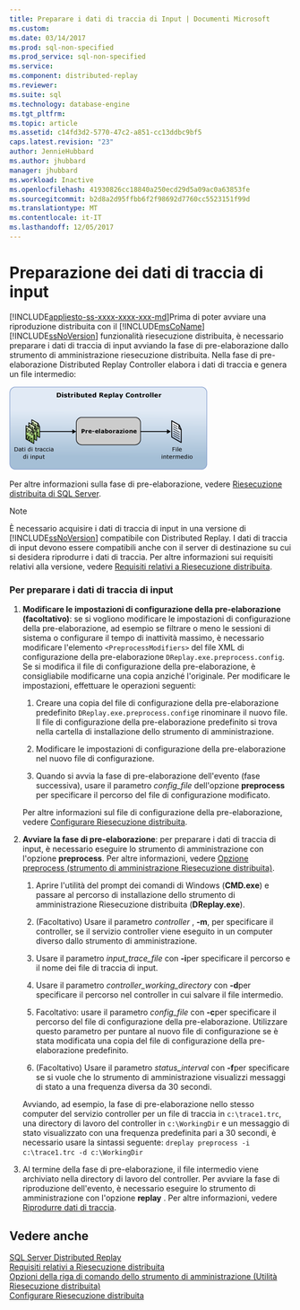 ```yaml
---
title: Preparare i dati di traccia di Input | Documenti Microsoft
ms.custom: 
ms.date: 03/14/2017
ms.prod: sql-non-specified
ms.prod_service: sql-non-specified
ms.service: 
ms.component: distributed-replay
ms.reviewer: 
ms.suite: sql
ms.technology: database-engine
ms.tgt_pltfrm: 
ms.topic: article
ms.assetid: c14fd3d2-5770-47c2-a851-cc13ddbc9bf5
caps.latest.revision: "23"
author: JennieHubbard
ms.author: jhubbard
manager: jhubbard
ms.workload: Inactive
ms.openlocfilehash: 41930826cc18840a250ecd29d5a09ac0a63853fe
ms.sourcegitcommit: b2d8a2d95ffbb6f2f98692d7760cc5523151f99d
ms.translationtype: MT
ms.contentlocale: it-IT
ms.lasthandoff: 12/05/2017
---
```

# <a name="prepare-the-input-trace-data"></a>Preparazione dei dati di traccia di input
[!INCLUDE[appliesto-ss-xxxx-xxxx-xxx-md](../../includes/appliesto-ss-xxxx-xxxx-xxx-md.md)]Prima di poter avviare una riproduzione distribuita con il [!INCLUDE[msCoName](../../includes/msconame-md.md)] [!INCLUDE[ssNoVersion](../../includes/ssnoversion-md.md)] funzionalità riesecuzione distribuita, è necessario preparare i dati di traccia di input avviando la fase di pre-elaborazione dallo strumento di amministrazione riesecuzione distribuita. Nella fase di pre-elaborazione Distributed Replay Controller elabora i dati di traccia e genera un file intermedio:  
  
 ![Riesecuzione distribuita di pre-elaborazione fase](../../tools/distributed-replay/media/preprocess.gif "fase pre-elaborazione di riesecuzione distribuita")  
  
 Per altre informazioni sulla fase di pre-elaborazione, vedere [Riesecuzione distribuita di SQL Server](../../tools/distributed-replay/sql-server-distributed-replay.md).  
  
> [!NOTE]  
>  È necessario acquisire i dati di traccia di input in una versione di [!INCLUDE[ssNoVersion](../../includes/ssnoversion-md.md)] compatibile con Distributed Replay. I dati di traccia di input devono essere compatibili anche con il server di destinazione su cui si desidera riprodurre i dati di traccia. Per altre informazioni sui requisiti relativi alla versione, vedere [Requisiti relativi a Riesecuzione distribuita](../../tools/distributed-replay/distributed-replay-requirements.md).  
  
### <a name="to-prepare-the-input-trace-data"></a>Per preparare i dati di traccia di input  
  
1.  **Modificare le impostazioni di configurazione della pre-elaborazione (facoltativo)**: se si vogliono modificare le impostazioni di configurazione della pre-elaborazione, ad esempio se filtrare o meno le sessioni di sistema o configurare il tempo di inattività massimo, è necessario modificare l'elemento `<PreprocessModifiers>` del file XML di configurazione della pre-elaborazione `DReplay.exe.preprocess.config`. Se si modifica il file di configurazione della pre-elaborazione, è consigliabile modificarne una copia anziché l'originale. Per modificare le impostazioni, effettuare le operazioni seguenti:  
  
    1.  Creare una copia del file di configurazione della pre-elaborazione predefinito `DReplay.exe.preprocess.config`e rinominare il nuovo file. Il file di configurazione della pre-elaborazione predefinito si trova nella cartella di installazione dello strumento di amministrazione.  
  
    2.  Modificare le impostazioni di configurazione della pre-elaborazione nel nuovo file di configurazione.  
  
    3.  Quando si avvia la fase di pre-elaborazione dell'evento (fase successiva), usare il parametro *config_file* dell'opzione **preprocess** per specificare il percorso del file di configurazione modificato.  
  
     Per altre informazioni sul file di configurazione della pre-elaborazione, vedere [Configurare Riesecuzione distribuita](../../tools/distributed-replay/configure-distributed-replay.md).  
  
2.  **Avviare la fase di pre-elaborazione**: per preparare i dati di traccia di input, è necessario eseguire lo strumento di amministrazione con l'opzione **preprocess**. Per altre informazioni, vedere [Opzione preprocess &#40;strumento di amministrazione Riesecuzione distribuita&#41;](../../tools/distributed-replay/preprocess-option-distributed-replay-administration-tool.md).  
  
    1.  Aprire l'utilità del prompt dei comandi di Windows (**CMD.exe**) e passare al percorso di installazione dello strumento di amministrazione Riesecuzione distribuita (**DReplay.exe**).  
  
    2.  (Facoltativo) Usare il parametro *controller* , **-m**, per specificare il controller, se il servizio controller viene eseguito in un computer diverso dallo strumento di amministrazione.  
  
    3.  Usare il parametro *input_trace_file* con **-i**per specificare il percorso e il nome dei file di traccia di input.  
  
    4.  Usare il parametro *controller_working_directory* con **-d**per specificare il percorso nel controller in cui salvare il file intermedio.  
  
    5.  Facoltativo: usare il parametro *config_file* con **-c**per specificare il percorso del file di configurazione della pre-elaborazione. Utilizzare questo parametro per puntare al nuovo file di configurazione se è stata modificata una copia del file di configurazione della pre-elaborazione predefinito.  
  
    6.  (Facoltativo) Usare il parametro *status_interval* con **-f**per specificare se si vuole che lo strumento di amministrazione visualizzi messaggi di stato a una frequenza diversa da 30 secondi.  
  
     Avviando, ad esempio, la fase di pre-elaborazione nello stesso computer del servizio controller per un file di traccia in `c:\trace1.trc`, una directory di lavoro del controller in `c:\WorkingDir` e un messaggio di stato visualizzato con una frequenza predefinita pari a 30 secondi, è necessario usare la sintassi seguente: `dreplay preprocess -i c:\trace1.trc -d c:\WorkingDir`  
  
3.  Al termine della fase di pre-elaborazione, il file intermedio viene archiviato nella directory di lavoro del controller. Per avviare la fase di riproduzione dell'evento, è necessario eseguire lo strumento di amministrazione con l'opzione **replay** . Per altre informazioni, vedere [Riprodurre dati di traccia](../../tools/distributed-replay/replay-trace-data.md).  
  
## <a name="see-also"></a>Vedere anche  
 [SQL Server Distributed Replay](../../tools/distributed-replay/sql-server-distributed-replay.md)   
 [Requisiti relativi a Riesecuzione distribuita](../../tools/distributed-replay/distributed-replay-requirements.md)   
 [Opzioni della riga di comando dello strumento di amministrazione &#40;Utilità Riesecuzione distribuita&#41;](../../tools/distributed-replay/administration-tool-command-line-options-distributed-replay-utility.md)   
 [Configurare Riesecuzione distribuita](../../tools/distributed-replay/configure-distributed-replay.md)  
  
  
